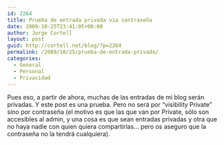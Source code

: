 ```yaml
---
id: 2264
title: Prueba de entrada privada via contraseña
date: 2009-10-25T23:41:05+00:00
author: Jorge Cortell
layout: post
guid: http://cortell.net/blog/?p=2264
permalink: /2009/10/25/prueba-de-entrada-privada/
categories:
  - General
  - Personal
  - Privacidad
---
```

Pues eso, a partir de ahora, muchas de las entradas de mi blog serán privadas. Y este post es una prueba. Pero no será por &#8220;visibility Private&#8221; sino por contraseña (el motivo es que las que van por Private, sólo son accesibles al admin, y una cosa es que sean entradas privadas y otra que no haya nadie con quien quiera compartirlas&#8230; pero os aseguro que la contraseña no la tendrá cualquiera).